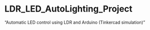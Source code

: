 # LDR_LED_AutoLighting_Project
“Automatic LED control using LDR and Arduino (Tinkercad simulation)”
